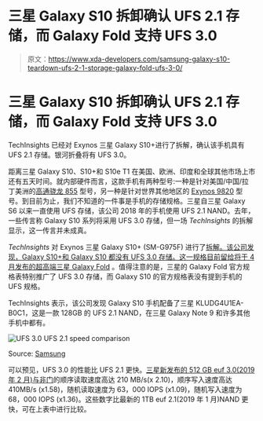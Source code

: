 # 三星 Galaxy S10 拆卸确认 UFS 2.1 存储，而 Galaxy Fold 支持 UFS 3.0

> 原文：<https://www.xda-developers.com/samsung-galaxy-s10-teardown-ufs-2-1-storage-galaxy-fold-ufs-3-0/>

# 三星 Galaxy S10 拆卸确认 UFS 2.1 存储，而 Galaxy Fold 支持 UFS 3.0

TechInsights 已经对 Exynos 三星 Galaxy S10+进行了拆解，确认该手机具有 UFS 2.1 存储。银河折叠将有 UFS 3.0。

距离三星 Galaxy S10、S10+和 S10e T1 在美国、欧洲、印度和全球其他市场上市还有五天时间。就内部硬件而言，这款手机有两种型号:一种是针对美国/中国/拉丁美洲的[高通骁龙 855](https://www.xda-developers.com/qualcomm-snapdragon-855-snapdragon-845-kirin-980-cpu-gpu-ai-benchmarks/) 型号，另一种是针对世界其他地区的 [Exynos 9820](https://www.xda-developers.com/samsung-exynos-9820-samsung-galaxy-s10/) 型号。到目前为止，我们不知道的一件事是手机的存储规格。三星自三星 Galaxy S6 以来一直使用 UFS 存储，该公司 2018 年的手机使用 UFS 2.1 NAND。去年，一些传言称 Galaxy S10 系列将采用 UFS 3.0 存储，但一场 *TechInsights* 的拆解显示，这一传言并未成真。

*TechInsights* 对 Exynos 三星 Galaxy S10+ (SM-G975F) 进行了[拆解。该公司发现，Galaxy S10+和 Galaxy S10 都没有 UFS 3.0 存储。这一规格目前留给将于 4 月发布的超高端](https://www.techinsights.com/about-techinsights/overview/blog/samsung-galaxy-s10plus/)[三星 Galaxy Fold](https://www.xda-developers.com/samsung-galaxy-fold-specifications-pricing-availability/) 。值得注意的是，三星的 Galaxy Fold 官方规格表特别推广了 UFS 3.0 存储，而 Galaxy S10 的官方规格表没有提到手机的 UFS 规格。

TechInsights 表示，该公司发现 Galaxy S10 手机配备了三星 KLUDG4U1EA-B0C1，这是一款 128GB 的 UFS 2.1 NAND，在三星 Galaxy Note 9 和许多其他手机中都有。

 <picture>![UFS 3.0 UFS 2.1 speed comparison](img/5d650608cbc31ad795c7fae7879d9623.png)</picture> 

Source: [Samsung](https://news.samsung.com/global/samsung-electronics-doubling-current-smartphone-storage-speed-as-it-begins-mass-production-of-first-512gb-eufs-3-0)

可以预见，UFS 3.0 的性能比 UFS 2.1 更快。[三星新发布的 512 GB euf 3.0(2019 年 2 月)与非门](https://news.samsung.com/global/samsung-electronics-doubling-current-smartphone-storage-speed-as-it-begins-mass-production-of-first-512gb-eufs-3-0)的顺序读取速度高达 210 MB/s(x 2.10)，顺序写入速度高达 410MB/s (x1.58)，随机读取速度为 63，000 IOPS (x1.09)，随机写入速度为 68，000 IOPS (x1.36)。这些数字比最新的 1TB euf 2.1(2019 年 1 月)NAND 更快，可在上表中进行比较。